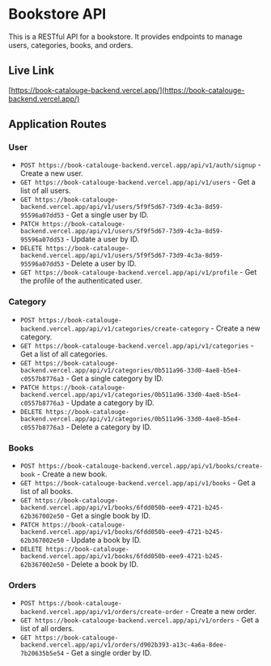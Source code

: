 # Bookstore API

This is a RESTful API for a bookstore. It provides endpoints to manage users, categories, books, and orders.

## Live Link

[https://book-catalouge-backend.vercel.app/](https://book-catalouge-backend.vercel.app/)

## Application Routes

### User

- `POST https://book-catalouge-backend.vercel.app/api/v1/auth/signup` - Create a new user.
- `GET https://book-catalouge-backend.vercel.app/api/v1/users` - Get a list of all users.
- `GET https://book-catalouge-backend.vercel.app/api/v1/users/5f9f5d67-73d9-4c3a-8d59-95596a07dd53` - Get a single user by ID.
- `PATCH https://book-catalouge-backend.vercel.app/api/v1/users/5f9f5d67-73d9-4c3a-8d59-95596a07dd53` - Update a user by ID.
- `DELETE https://book-catalouge-backend.vercel.app/api/v1/users/5f9f5d67-73d9-4c3a-8d59-95596a07dd53` - Delete a user by ID.
- `GET https://book-catalouge-backend.vercel.app/api/v1/profile` - Get the profile of the authenticated user.

### Category

- `POST https://book-catalouge-backend.vercel.app/api/v1/categories/create-category` - Create a new category.
- `GET https://book-catalouge-backend.vercel.app/api/v1/categories` - Get a list of all categories.
- `GET https://book-catalouge-backend.vercel.app/api/v1/categories/0b511a96-33d0-4ae8-b5e4-c0557b8776a3` - Get a single category by ID.
- `PATCH https://book-catalouge-backend.vercel.app/api/v1/categories/0b511a96-33d0-4ae8-b5e4-c0557b8776a3` - Update a category by ID.
- `DELETE https://book-catalouge-backend.vercel.app/api/v1/categories/0b511a96-33d0-4ae8-b5e4-c0557b8776a3` - Delete a category by ID.

### Books

- `POST https://book-catalouge-backend.vercel.app/api/v1/books/create-book` - Create a new book.
- `GET https://book-catalouge-backend.vercel.app/api/v1/books` - Get a list of all books.
- `GET https://book-catalouge-backend.vercel.app/api/v1/books/6fdd050b-eee9-4721-b245-62b367002e50` - Get a single book by ID.
- `PATCH https://book-catalouge-backend.vercel.app/api/v1/books/6fdd050b-eee9-4721-b245-62b367002e50` - Update a book by ID.
- `DELETE https://book-catalouge-backend.vercel.app/api/v1/books/6fdd050b-eee9-4721-b245-62b367002e50` - Delete a book by ID.

### Orders

- `POST https://book-catalouge-backend.vercel.app/api/v1/orders/create-order` - Create a new order.
- `GET https://book-catalouge-backend.vercel.app/api/v1/orders` - Get a list of all orders.
- `GET https://book-catalouge-backend.vercel.app/api/v1/orders/d902b393-a13c-4a6a-8dee-7b20635b5e54` - Get a single order by ID.
